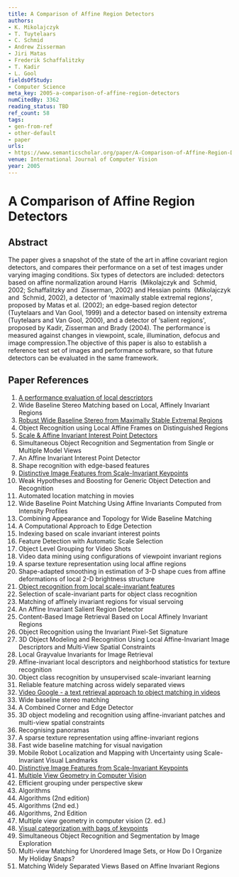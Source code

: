 ```yaml
---
title: A Comparison of Affine Region Detectors
authors:
- K. Mikolajczyk
- T. Tuytelaars
- C. Schmid
- Andrew Zisserman
- Jiri Matas
- Frederik Schaffalitzky
- T. Kadir
- L. Gool
fieldsOfStudy:
- Computer Science
meta_key: 2005-a-comparison-of-affine-region-detectors
numCitedBy: 3362
reading_status: TBD
ref_count: 58
tags:
- gen-from-ref
- other-default
- paper
urls:
- https://www.semanticscholar.org/paper/A-Comparison-of-Affine-Region-Detectors-Mikolajczyk-Tuytelaars/514b8c50a5b427e2aae75f877454ec9ab3cb4e99?sort=total-citations
venue: International Journal of Computer Vision
year: 2005
---
```


# A Comparison of Affine Region Detectors

## Abstract

The paper gives a snapshot of the state of the art in affine covariant region detectors, and compares their performance on a set of test images under varying imaging conditions. Six types of detectors are included: detectors based on affine normalization around Harris  (Mikolajczyk and  Schmid, 2002; Schaffalitzky and  Zisserman, 2002) and Hessian points  (Mikolajczyk and  Schmid, 2002), a detector of ‘maximally stable extremal regions', proposed by Matas et al. (2002); an edge-based region detector  (Tuytelaars and Van Gool, 1999) and a detector based on intensity extrema (Tuytelaars and Van Gool, 2000), and a detector of ‘salient regions', proposed by Kadir, Zisserman and Brady (2004). The performance is measured against changes in viewpoint, scale, illumination, defocus and image compression.The objective of this paper is also to establish a reference test set of images and performance software, so that future detectors can be evaluated in the same framework.

## Paper References

1. [A performance evaluation of local descriptors](2005-a-performance-evaluation-of-local-descriptors)
2. Wide Baseline Stereo Matching based on Local, Affinely Invariant Regions
3. [Robust Wide Baseline Stereo from Maximally Stable Extremal Regions](2002-robust-wide-baseline-stereo-from-maximally-stable-extremal-regions)
4. Object Recognition using Local Affine Frames on Distinguished Regions
5. [Scale & Affine Invariant Interest Point Detectors](2004-scale-affine-invariant-interest-point-detectors)
6. Simultaneous Object Recognition and Segmentation from Single or Multiple Model Views
7. An Affine Invariant Interest Point Detector
8. Shape recognition with edge-based features
9. [Distinctive Image Features from Scale-Invariant Keypoints](2004-distinctive-image-features-from-scale-invariant-keypoints)
10. Weak Hypotheses and Boosting for Generic Object Detection and Recognition
11. Automated location matching in movies
12. Wide Baseline Point Matching Using Affine Invariants Computed from Intensity Profiles
13. Combining Appearance and Topology for Wide Baseline Matching
14. A Computational Approach to Edge Detection
15. Indexing based on scale invariant interest points
16. Feature Detection with Automatic Scale Selection
17. Object Level Grouping for Video Shots
18. Video data mining using configurations of viewpoint invariant regions
19. A sparse texture representation using local affine regions
20. Shape-adapted smoothing in estimation of 3-D shape cues from affine deformations of local 2-D brightness structure
21. [Object recognition from local scale-invariant features](1999-object-recognition-from-local-scale-invariant-features)
22. Selection of scale-invariant parts for object class recognition
23. Matching of affinely invariant regions for visual servoing
24. An Affine Invariant Salient Region Detector
25. Content-Based Image Retrieval Based on Local Affinely Invariant Regions
26. Object Recognition using the Invariant Pixel-Set Signature
27. 3D Object Modeling and Recognition Using Local Affine-Invariant Image Descriptors and Multi-View Spatial Constraints
28. Local Grayvalue Invariants for Image Retrieval
29. Affine-invariant local descriptors and neighborhood statistics for texture recognition
30. Object class recognition by unsupervised scale-invariant learning
31. Reliable feature matching across widely separated views
32. [Video Google - a text retrieval approach to object matching in videos](2003-video-google-a-text-retrieval-approach-to-object-matching-in-videos)
33. Wide baseline stereo matching
34. A Combined Corner and Edge Detector
35. 3D object modeling and recognition using affine-invariant patches and multi-view spatial constraints
36. Recognising panoramas
37. A sparse texture representation using affine-invariant regions
38. Fast wide baseline matching for visual navigation
39. Mobile Robot Localization and Mapping with Uncertainty using Scale-Invariant Visual Landmarks
40. [Distinctive Image Features from Scale-Invariant Keypoints](2004-distinctive-image-features-from-scale-invariant-keypoints)
41. [Multiple View Geometry in Computer Vision](2001-multiple-view-geometry-in-computer-vision)
42. Efficient grouping under perspective skew
43. Algorithms
44. Algorithms (2nd edition)
45. Algorithms (2nd ed.)
46. Algorithms, 2nd Edition
47. Multiple view geometry in computer vision (2. ed.)
48. [Visual categorization with bags of keypoints](2004-visual-categorization-with-bags-of-keypoints)
49. Simultaneous Object Recognition and Segmentation by Image Exploration
50. Multi-view Matching for Unordered Image Sets, or How Do I Organize My Holiday Snaps?
51. Matching Widely Separated Views Based on Affine Invariant Regions

